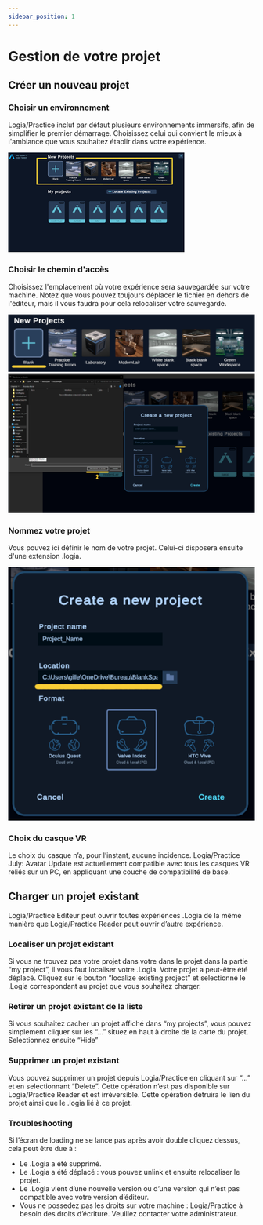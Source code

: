 ```yaml
---
sidebar_position: 1
---
```


# Gestion de votre projet

## Créer un nouveau projet

### Choisir un environnement

Logia/Practice inclut par défaut plusieurs environnements immersifs, afin de simplifier le premier démarrage.
Choisissez celui qui convient le mieux à l'ambiance que vous souhaitez établir dans votre expérience.

![Project Selection](/img/proj_select_1.png)

### Choisir le chemin d'accès

Choisissez l'emplacement où votre expérience sera sauvegardée sur votre machine.
Notez que vous pouvez toujours déplacer le fichier en dehors de l'éditeur, mais il vous faudra pour cela relocaliser votre sauvegarde.

![Project Selection 2](/img/proj_select_2.png)
![Project Selection 3](/img/proj_select_3.png)


### Nommez votre projet

Vous pouvez ici définir le nom de votre projet. Celui-ci disposera ensuite d'une extension .logia.

![Project Selection 4](/img/proj_select_4.png)


### Choix du casque VR

Le choix du casque n’a, pour l’instant, aucune incidence. Logia/Practice July: Avatar Update est actuellement compatible avec tous les casques VR reliés sur un PC, en appliquant une couche de compatibilité de base.

## Charger un projet existant

Logia/Practice Editeur peut ouvrir toutes expériences .Logia de la même manière que Logia/Practice Reader peut ouvrir d’autre expérience.

### Localiser un projet existant

Si vous ne trouvez pas votre projet dans votre dans le projet dans la partie “my project”, il vous faut localiser votre .Logia. Votre projet a peut-être été déplacé. 
Cliquez sur le bouton “localize existing project” et selectionné le .Logia correspondant au projet que vous souhaitez charger.

### Retirer un projet existant de la liste

Si vous souhaitez cacher un projet affiché dans “my projects”, vous pouvez simplement cliquer sur les “...” situez en haut à droite de la carte du projet. Selectionnez ensuite “Hide” 

### Supprimer un projet existant

Vous pouvez supprimer un projet depuis Logia/Practice en cliquant sur “...” et en selectionnant “Delete”. Cette opération n’est pas disponible sur Logia/Practice Reader et est irréversible. Cette opération détruira le lien du projet ainsi que le .logia lié à ce projet.

### Troubleshooting

Si l’écran de loading ne se lance pas après avoir double cliquez dessus, cela peut être due à :
-	Le .Logia a été supprimé.
-	Le .Logia a été déplacé : vous pouvez unlink et ensuite relocaliser le projet.
-	Le .Logia vient d’une nouvelle version ou d’une version qui n’est pas compatible avec votre version d’éditeur.
-	Vous ne possedez pas les droits sur votre machine : Logia/Practice à besoin des droits d’écriture. Veuillez contacter votre administrateur. 

